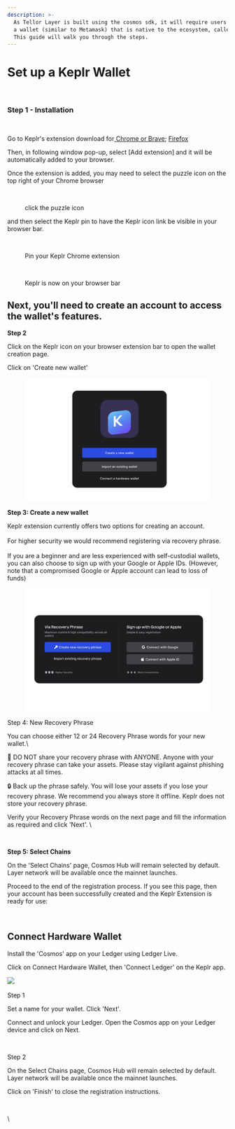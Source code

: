 ```yaml
---
description: >-
  As Tellor Layer is built using the cosmos sdk, it will require users to set up
  a wallet (similar to Metamask) that is native to the ecosystem, called Keplr.
  This guide will walk you through the steps.
---
```


# Set up a Keplr Wallet

<figure><img src="../.gitbook/assets/Screenshot 2024-07-17 at 8.37.17 AM.png" alt=""><figcaption></figcaption></figure>

### Step 1 - Installation

<figure><img src="../.gitbook/assets/Screenshot 2024-07-17 at 8.40.51 AM.png" alt=""><figcaption></figcaption></figure>

Go to Keplr's extension download for[ Chrome or Brave](https://chromewebstore.google.com/detail/keplr/dmkamcknogkgcdfhhbddcghachkejeap?hl=en); [Firefox](run-layer/)&#x20;

Then, in following window pop-up, select \[Add extension] and it will be automatically added to your  browser.

Once the extension is added, you may need to select the puzzle icon on the top right of your Chrome browser

<figure><img src="../.gitbook/assets/Screenshot 2024-07-17 at 8.50.09 AM.png" alt=""><figcaption><p>click the puzzle icon</p></figcaption></figure>

and then select the Keplr pin to have the Keplr icon link be visible in your browser bar.

<figure><img src="../.gitbook/assets/Screenshot 2024-07-17 at 8.48.17 AM.png" alt=""><figcaption><p>Pin your Keplr Chrome extension</p></figcaption></figure>

<figure><img src="../.gitbook/assets/Screenshot 2024-07-17 at 8.50.33 AM.png" alt=""><figcaption><p>Keplr is now on your browser bar</p></figcaption></figure>

## Next, you'll need to create an account to access the wallet's features.&#x20;

**Step 2**

Click on the Keplr icon on your browser extension bar to open the wallet creation page.

Click on 'Create new wallet'

<figure><img src="../.gitbook/assets/image.png" alt=""><figcaption></figcaption></figure>

**Step 3: Create a new wallet**

Keplr extension currently offers two options for creating an account.\
\
For higher security we would recommend registering via recovery phrase.\
\
If you are a beginner and are less experienced with self-custodial wallets, you can also choose to sign up with your Google or Apple IDs. (However, note that a compromised Google or Apple account can lead to loss of funds)

<figure><img src="../.gitbook/assets/image (1).png" alt=""><figcaption></figcaption></figure>

Step 4: New Recovery Phrase

You can choose either 12 or 24 Recovery Phrase words for your new wallet.\


🚫 DO NOT share your recovery phrase with ANYONE. Anyone with your recovery phrase can take your assets. Please stay vigilant against phishing attacks at all times.

🔒 Back up the phrase safely. You will lose your assets if you lose your recovery phrase. We recommend you always store it offline. Keplr does not store your recovery phrase.

Verify your Recovery Phrase words on the next page and fill the information as required and click 'Next'. \


<figure><img src="https://lh7-us.googleusercontent.com/docsz/AD_4nXd4-C-FOk0ry9Vyhc_GUjGVxsdl_WU1cpQ4vCtUoGCDhNexZm3_5DY2Y3uZfU1Dk5Bzk4nUyDThiGqksW4rD4NgIZbcoGrhSuO6jGyywoEUVdpVUzZ62qY6g9Rs0_fYUVyfn_vL5yVEyfkbYGKZ67BxROcL?key=eL3r3D68gqudTL9DuFfZpw" alt=""><figcaption></figcaption></figure>

**Step 5: Select Chains**

On the 'Select Chains' page, Cosmos Hub will remain selected by default. Layer network will be available once the mainnet launches.

Proceed to the end of the registration process.  If you see this page, then your account has been successfully created and the Keplr Extension is ready for use:

<figure><img src="https://lh7-us.googleusercontent.com/docsz/AD_4nXdutpH7GDl3jqMVkQVQ6dgp13DX4j3-ogT0uehsceNT9Lgc86lx13QaOd-tsXmCDGus8q7KocR4R8zwOWd8ELZyHvC1MSYU0tmHctF401W8oIX47AQGJxWN0Mw6S0uOuvsaA-HypWTsrkp5PXGi6AWPMgY?key=eL3r3D68gqudTL9DuFfZpw" alt=""><figcaption></figcaption></figure>

## **Connect Hardware Wallet**

Install the 'Cosmos' app on your Ledger using Ledger Live.

Click on Connect Hardware Wallet, then 'Connect Ledger' on the Keplr app.

![](https://lh7-us.googleusercontent.com/docsz/AD\_4nXeC5DcNe5tMoube8eHpApP\_rruvdYDJxlfLfVAENmTOzHkhhA9N2PWP00rousG9Zv23BAze7mqI857z4P44jc\_R1ecNHRWmnpRWo8RGwew5IGqGkV80Uh0wWAH9Z73annM\_fXVM0gHb7TFHU-Auqk7nlfAO?key=eL3r3D68gqudTL9DuFfZpw)

Step 1

Set a name for your wallet. Click 'Next'.

Connect and unlock your Ledger. Open the Cosmos app on your Ledger device and click on Next.

<figure><img src="https://lh7-us.googleusercontent.com/docsz/AD_4nXcpfp6G-wWHZG9o7liA6HzaMsoKzw-eQjiEZiwR3VpnmJcXDDoF_9SfuTuKpKzqJcewGTNdSi3hM9im_GdtfqrElKWa4i8HfHuYyl6dBNVHFAN0T7Ml4wJBSq1d_KwgAl4YGHSCfdsc7vDzLKVSehLG018p?key=eL3r3D68gqudTL9DuFfZpw" alt=""><figcaption></figcaption></figure>

Step 2

On the Select Chains page, Cosmos Hub will remain selected by default. Layer network will be available once the mainnet launches.

Click on 'Finish' to close the registration instructions.

<figure><img src="https://lh7-us.googleusercontent.com/docsz/AD_4nXeHGapjLIdjBZK8i7dvxQFBgYNwDqUpyA0hgPi-03kpQbBIPRExCLDLxZNHBdi4mq3FWF4OL13LNKrOozfHNNfdB8Esk61sGPqZVr8nSe1CVNhKFAkgZu-y1dOPAsaTnLoAL9AMDOTz-hxqCGv1lGZpb-w?key=eL3r3D68gqudTL9DuFfZpw" alt=""><figcaption></figcaption></figure>

\
